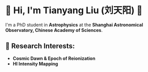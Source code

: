 # 🌟 **Hi, I'm Tianyang Liu (刘天阳)** 👋

I'm a PhD student in **Astrophysics** at the **Shanghai Astronomical Observatory, Chinese Academy of Sciences**.

## 🌌 Research Interests:
- **Cosmic Dawn & Epoch of Reionization**
- **HI Intensity Mapping**
